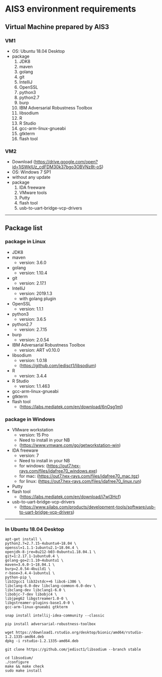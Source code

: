 # AIS3 environment requirements

## Virtual Machine prepared by AIS3
### VM1
- OS: Ubuntu 18.04 Desktop
- package
	1. JDK8
	2. maven
	3. golang
	4. git
	5. IntelliJ
	6. OpenSSL
	7. python3
	8. python2.7
	9. burp
	10. IBM Adversarial Robustness Toolbox 
	11. libsodium
	12. R
	13. R Studio
	14. gcc-arm-linux-gnueabi
	15. gtkterm
	16. flash tool

### VM2
- Download (https://drive.google.com/open?id=1iSWkIUz_cdFDM30k37bgo3OBVNz8t-oS)
- OS: Windows 7 SP1
- without any update
- package
	1. IDA freeware 
	2. VMware tools
	3. Putty
	4. flash tool
	5. usb-to-uart-bridge-vcp-drivers

----------
## Package list
### package in Linux
- JDK8
- maven
	- version: 3.6.0
- golang
	- version: 1.10.4
- git
	- version: 2.17.1
- IntelliJ
	- version: 2019.1.3
	- with golang plugin
- OpenSSL
	- version: 1.1.1
- python3
	- version: 3.6.5
- python2.7
   - version: 2.7.15
- burp
	- version: 2.0.54
- IBM Adversarial Robustness Toolbox
	- version: ART v0.10.0
- libsodium
	- version: 1.0.18
	- (https://github.com/jedisct1/libsodium)
- R
	- version: 3.4.4
- R Studio
	- version: 1.1.463
- gcc-arm-linux-gnueabi
- gtkterm
- flash tool
	- (https://labs.mediatek.com/en/download/6nOsg1ml)

### package in Windows

- VMware workstation
	- version: 15 Pro
	- Need to install in your NB
	- (https://www.vmware.com/go/getworkstation-win)
- IDA freeware
	- version: 7
	- Need to install in your NB
	- for windows: (https://out7.hex-rays.com/files/idafree70_windows.exe)
	- for mac: (https://out7.hex-rays.com/files/idafree70_mac.tgz)
	- for linux: (https://out7.hex-rays.com/files/idafree70_linux.run)
- Putty
- flash tool
	- (https://labs.mediatek.com/en/download/i7wl3Hcf)
- usb-to-uart-bridge-vcp-drivers
	- (https://www.silabs.com/products/development-tools/software/usb-to-uart-bridge-vcp-drivers)

-----

### In Ubuntu 18.04 Desktop
```
apt-get install \
python2.7=2.7.15-4ubuntu4~18.04 \
openssl=1.1.1-1ubuntu2.1~18.04.4 \
openjdk-8-jre=8u212-b03-0ubuntu1.18.04.1 \
git=1:2.17.1-1ubuntu0.4 \
golang-go=2:1.10~4ubuntu1 \
maven=3.6.0-1~18.04.1 \
burp=2.0.54-4build1 \
r-base=3.4.4-1ubuntu1 \
python-pip \
lib32gcc1 lib32stdc++6 libc6-i386 \
libclang-6.0-dev libclang-common-6.0-dev \
libclang-dev libclang1-6.0 \
libobjc-7-dev libobjc4 \
libjpeg62 libgstreamer1.0-0 \
libgstreamer-plugins-base1.0-0 \
gcc-arm-linux-gnueabi gtkterm

snap install intellij-idea-community --classic

pip install adversarial-robustness-toolbox

wget https://download1.rstudio.org/desktop/bionic/amd64/rstudio-1.2.1335-amd64.deb
dpkg -i rstudio-1.2.1335-amd64.deb

git clone https://github.com/jedisct1/libsodium --branch stable

cd libsodium/
./configure
make && make check
sudo make install
```
